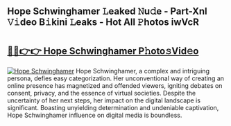 ## Hope Schwinghamer 𝙻eaked 𝙽u𝚍e - Part-Xnl 𝚅𝚒deo B𝚒kini 𝙻eaks - Hot All 𝙿hotos iwVcR

# <h2><a href="http://ld3bx3u.urlbe.top/?page=Hope+Schwinghamer">🔗🔗👉👉 Hope Schwinghamer P𝚑oto𝚜Vid𝚎o</a></h2>

[![Hope Schwinghamer](https://i.imgur.com/eBuTRDB.gif)](http://ld3bx3u.urlbe.top/?page=Hope+Schwinghamer)
Hope Schwinghamer, a complex and intriguing persona, defies easy categorization. Her unconventional way of creating an online presence has magnetized and offended viewers, igniting debates on consent, privacy, and the essence of virtual societies. Despite the uncertainty of her next steps, her impact on the digital landscape is significant. Boasting unyielding determination and undeniable captivation, Hope Schwinghamer influence on digital media is boundless.
